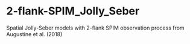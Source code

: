 # 2-flank-SPIM_Jolly_Seber
Spatial Jolly-Seber models with 2-flank SPIM observation process from Augustine et al. (2018)
